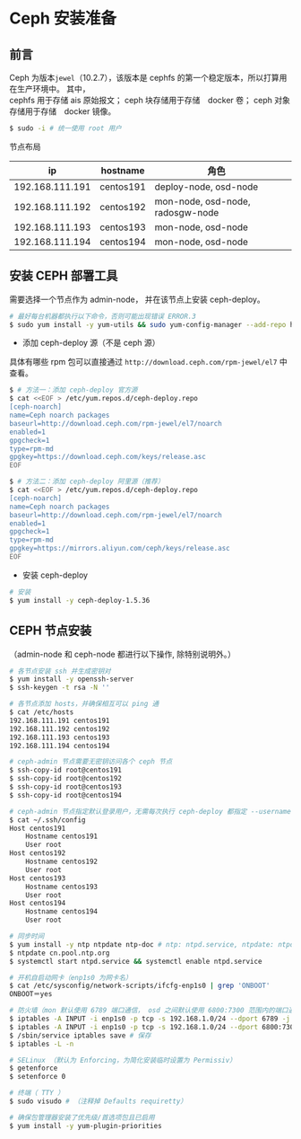 # Ceph 安装准备

## 前言

Ceph 为版本`jewel`（10.2.7），该版本是 cephfs 的第一个稳定版本，所以打算用在生产环境中。
其中，  
cephfs 用于存储 ais 原始报文； 
ceph 块存储用于存储　docker 卷； 
ceph 对象存储用于存储　docker 镜像。

```bash
$ sudo -i # 统一使用 root 用户
```

节点布局

| ip              | hostname  | 角色                               |      |
| --------------- | --------- | -------------------------------- | ---- |
| 192.168.111.191 | centos191 | deploy-node, osd-node            |      |
| 192.168.111.192 | centos192 | mon-node, osd-node, radosgw-node |      |
| 192.168.111.193 | centos193 | mon-node, osd-node               |      |
| 192.168.111.194 | centos194 | mon-node, osd-node               |      |

## 安装 CEPH 部署工具

需要选择一个节点作为 admin-node， 并在该节点上安装 ceph-deploy。

```bash
# 最好每台机器都执行以下命令，否则可能出现错误 ERROR.3
$ sudo yum install -y yum-utils && sudo yum-config-manager --add-repo https://dl.fedoraproject.org/pub/epel/7/x86_64/ && sudo yum install --nogpgcheck -y epel-release && sudo rpm --import /etc/pki/rpm-gpg/RPM-GPG-KEY-EPEL-7 && sudo rm /etc/yum.repos.d/dl.fedoraproject.org*
```

* 添加 ceph-deploy 源（不是 ceph 源）

具体有哪些 rpm 包可以直接通过 `http://download.ceph.com/rpm-jewel/el7` 中查看。

```bash
$ # 方法一：添加 ceph-deploy 官方源
$ cat <<EOF > /etc/yum.repos.d/ceph-deploy.repo
[ceph-noarch]
name=Ceph noarch packages
baseurl=http://download.ceph.com/rpm-jewel/el7/noarch
enabled=1
gpgcheck=1
type=rpm-md
gpgkey=https://download.ceph.com/keys/release.asc
EOF
```

```bash
$ # 方法二：添加 ceph-deploy 阿里源（推荐）
$ cat <<EOF > /etc/yum.repos.d/ceph-deploy.repo
[ceph-noarch]
name=Ceph noarch packages
baseurl=http://download.ceph.com/rpm-jewel/el7/noarch
enabled=1
gpgcheck=1
type=rpm-md
gpgkey=https://mirrors.aliyun.com/ceph/keys/release.asc
EOF
```

* 安装 ceph-deploy

```bash
# 安装
$ yum install -y ceph-deploy-1.5.36
```


## CEPH 节点安装

（admin-node 和 ceph-node 都进行以下操作, 除特别说明外。）

```bash
# 各节点安装 ssh 并生成密钥对
$ yum install -y openssh-server
$ ssh-keygen -t rsa -N ''
```


```bash
# 各节点添加 hosts，并确保相互可以 ping 通
$ cat /etc/hosts
192.168.111.191 centos191
192.168.111.192 centos192
192.168.111.193 centos193
192.168.111.194 centos194
```

```bash
# ceph-admin 节点需要无密钥访问各个 ceph 节点
$ ssh-copy-id root@centos191
$ ssh-copy-id root@centos192
$ ssh-copy-id root@centos193
$ ssh-copy-id root@centos194
```

```bash
# ceph-admin 节点指定默认登录用户，无需每次执行 ceph-deploy 都指定 --username [name]
$ cat ~/.ssh/config
Host centos191
    Hostname centos191
    User root
Host centos192
    Hostname centos192
    User root
Host centos193
    Hostname centos193
    User root
Host centos194
    Hostname centos194
    User root
```


```bash
# 同步时间
$ yum install -y ntp ntpdate ntp-doc # ntp: ntpd.service, ntpdate: ntpdate.service
$ ntpdate cn.pool.ntp.org
$ systemctl start ntpd.service && systemctl enable ntpd.service
```

```bash
# 开机自启动网卡（enp1s0 为网卡名）
$ cat /etc/sysconfig/network-scripts/ifcfg-enp1s0 | grep 'ONBOOT'
ONBOOT＝yes
```

```bash
# 防火墙（mon 默认使用 6789 端口通信， osd 之间默认使用 6800:7300 范围内的端口通信）
$ iptables -A INPUT -i enp1s0 -p tcp -s 192.168.1.0/24 --dport 6789 -j ACCEPT
$ iptables -A INPUT -i enp1s0 -p tcp -s 192.168.1.0/24 --dport 6800:7300 -j ACCEPT
$ /sbin/service iptables save # 保存
$ iptables -L -n
```

```bash
# SELinux （默认为 Enforcing，为简化安装临时设置为 Permissiv）
$ getenforce
$ setenforce 0
```

```bash
# 终端（ TTY ）
$ sudo visudo # （注释掉 Defaults requiretty）
```

```bash
# 确保包管理器安装了优先级/首选项包且已启用
$ yum install -y yum-plugin-priorities
```
